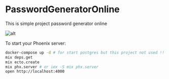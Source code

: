 # PasswordGeneratorOnline

This is simple project password generator online 

![alt]("./images/screen_shot.png")

To start your Phoenix server:

```sh
docker-compose up -d # for start postgres but this project not used !!
mix deps.get
mix ecto.create
mix phx.server # or iex -S mix phx.server
open http://localhost:4000 
```